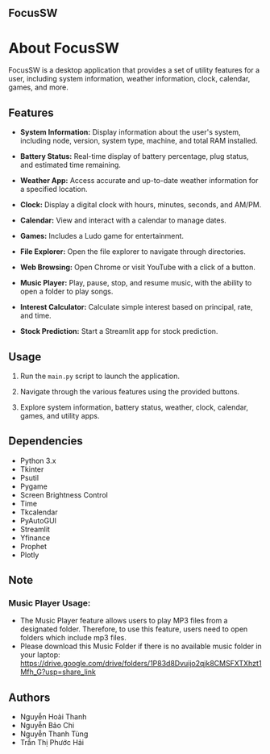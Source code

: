 
## FocusSW
# About FocusSW 

FocusSW is a desktop application that provides a set of utility features for a user, including system information, weather information, clock, calendar, games, and more.

## Features

- **System Information:** Display information about the user's system, including node, version, system type, machine, and total RAM installed.

- **Battery Status:** Real-time display of battery percentage, plug status, and estimated time remaining.

- **Weather App:** Access accurate and up-to-date weather information for a specified location.

- **Clock:** Display a digital clock with hours, minutes, seconds, and AM/PM.

- **Calendar:** View and interact with a calendar to manage dates.

- **Games:** Includes a Ludo game for entertainment.

- **File Explorer:** Open the file explorer to navigate through directories.

- **Web Browsing:** Open Chrome or visit YouTube with a click of a button.

- **Music Player:** Play, pause, stop, and resume music, with the ability to open a folder to play songs.

- **Interest Calculator:** Calculate simple interest based on principal, rate, and time.

- **Stock Prediction:** Start a Streamlit app for stock prediction.

## Usage

1. Run the `main.py` script to launch the application.

2. Navigate through the various features using the provided buttons.

3. Explore system information, battery status, weather, clock, calendar, games, and utility apps.

## Dependencies

- Python 3.x
- Tkinter
- Psutil
- Pygame
- Screen Brightness Control
- Time
- Tkcalendar
- PyAutoGUI
- Streamlit
- Yfinance
- Prophet
- Plotly

## Note

### Music Player Usage:
- The Music Player feature allows users to play MP3 files from a designated folder. Therefore, to use this feature, users need to open folders which include mp3 files. 
- Please download this Music Folder if there is no available music folder in your laptop: 
https://drive.google.com/drive/folders/1P83d8Dvuijo2qjk8CMSFXTXhzt1Mfh_G?usp=share_link

## Authors

- Nguyễn Hoài Thanh
- Nguyễn Bảo Chi
- Nguyễn Thanh Tùng
- Trần Thị Phước Hải

